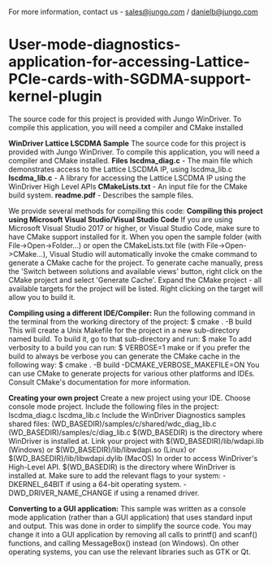 For more information, contact us - sales@jungo.com / danielb@jungo.com

# User-mode-diagnostics-application-for-accessing-Lattice-PCIe-cards-with-SGDMA-support-kernel-plugin
The source code for this project is provided with Jungo WinDriver. To compile this application, you will need a compiler and CMake installed

**WinDriver Lattice LSCDMA Sample**
The source code for this project is provided with Jungo WinDriver. To compile this application, you will need a compiler and CMake installed.
**Files**
**lscdma_diag.c** - The main file which demonstrates access to the Lattice LSCDMA IP, using lscdma_lib.c
**lscdma_lib.c** - A library for accessing the Lattice LSCDMA IP using the WinDriver High Level APIs
**CMakeLists.txt** - An input file for the CMake build system.
**readme.pdf** - Describes the sample files.

We provide several methods for compiling this code:
**Compiling this project using Microsoft Visual Studio/Visual Studio Code**
If you are using Microsoft Visual Studio 2017 or higher, or Visual Studio Code, make sure to have CMake support installed for it.
When you open the sample folder (with File->Open->Folder...) or open the CMakeLists.txt file (with File->Open->CMake...), Visual
Studio will automatically invoke the cmake command to generate a CMake cache for the project. To generate cache manually, press the
'Switch between solutions and available views' button, right click on the CMake project and select 'Generate Cache'.
Expand the CMake project - all available targets for the project will be listed.
Right clicking on the target will allow you to build it.

**Compiling using a different IDE/Compiler:**
Run the following command in the terminal from the working directory of the project:
$ cmake . -B build
This will create a Unix Makefile for the project in a new sub-directory named build. To build it, go to that sub-directory and run:
$ make
To add verbosity to a build you can run:
$ VERBOSE=1 make
or if you prefer the build to always be verbose you can generate the CMake cache in the following way:
$ cmake . -B build -DCMAKE_VERBOSE_MAKEFILE=ON
You can use CMake to generate projects for various other platforms and IDEs. Consult CMake's documentation for more information.

**Creating your own project**
Create a new project using your IDE.
Choose console mode project.
Include the following files in the project: lscdma_diag.c
lscdma_lib.c
Include the WinDriver Diagnostics samples shared files: (WD_BASEDIR)/samples/c/shared/wdc_diag_lib.c
(WD_BASEDIR)/samples/c/diag_lib.c $(WD_BASEDIR) is the directory where WinDriver is installed at.
Link your project with $(WD_BASEDIR)/lib/wdapi<version>.lib (Windows) or $(WD_BASEDIR)/lib/libwdapi<version>.so
(Linux) or $(WD_BASEDIR)/lib/libwdapi<version>.dylib (MacOS) In order to access WinDriver's High-Level API.
$(WD_BASEDIR) is the directory where WinDriver is installed at.
Make sure to add the relevant flags to your system: -DKERNEL_64BIT if using a 64-bit operating system. -DWD_DRIVER_NAME_CHANGE if
using a renamed driver.

**Converting to a GUI application:**
This sample was written as a console mode application (rather than a GUI application) that uses standard input and output. This was done in order
to simplify the source code. You may change it into a GUI application by removing all calls to printf() and scanf() functions, and calling
MessageBox() instead (on Windows). On other operating systems, you can use the relevant libraries such as GTK or Qt.
